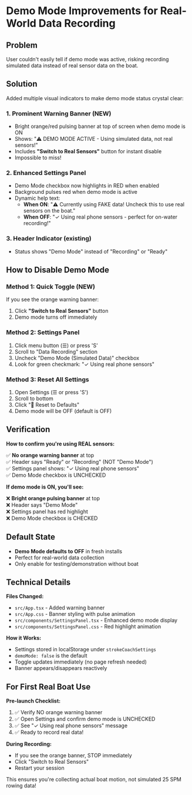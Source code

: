 # Demo Mode Improvements for Real-World Data Recording

## Problem
User couldn't easily tell if demo mode was active, risking recording simulated data instead of real sensor data on the boat.

## Solution
Added multiple visual indicators to make demo mode status crystal clear:

### 1. **Prominent Warning Banner** (NEW)
- Bright orange/red pulsing banner at top of screen when demo mode is ON
- Shows: "⚠️ DEMO MODE ACTIVE - Using simulated data, not real sensors!"
- Includes **"Switch to Real Sensors"** button for instant disable
- Impossible to miss!

### 2. **Enhanced Settings Panel**
- Demo Mode checkbox now highlights in RED when enabled
- Background pulses red when demo mode is active
- Dynamic help text:
  - **When ON**: "⚠️ Currently using FAKE data! Uncheck this to use real sensors on the boat."
  - **When OFF**: "✓ Using real phone sensors - perfect for on-water recording!"

### 3. **Header Indicator** (existing)
- Status shows "Demo Mode" instead of "Recording" or "Ready"

## How to Disable Demo Mode

### Method 1: Quick Toggle (NEW)
If you see the orange warning banner:
1. Click **"Switch to Real Sensors"** button
2. Demo mode turns off immediately

### Method 2: Settings Panel
1. Click menu button (☰) or press 'S'
2. Scroll to "Data Recording" section
3. Uncheck "Demo Mode (Simulated Data)" checkbox
4. Look for green checkmark: "✓ Using real phone sensors"

### Method 3: Reset All Settings
1. Open Settings (☰ or press 'S')
2. Scroll to bottom
3. Click "🔄 Reset to Defaults"
4. Demo mode will be OFF (default is OFF)

## Verification

**How to confirm you're using REAL sensors:**

✅ **No orange warning banner** at top  
✅ Header says "Ready" or "Recording" (NOT "Demo Mode")  
✅ Settings panel shows: "✓ Using real phone sensors"  
✅ Demo Mode checkbox is UNCHECKED  

**If demo mode is ON, you'll see:**

❌ **Bright orange pulsing banner** at top  
❌ Header says "Demo Mode"  
❌ Settings panel has red highlight  
❌ Demo Mode checkbox is CHECKED  

## Default State

- **Demo Mode defaults to OFF** in fresh installs
- Perfect for real-world data collection
- Only enable for testing/demonstration without boat

## Technical Details

**Files Changed:**
- `src/App.tsx` - Added warning banner
- `src/App.css` - Banner styling with pulse animation
- `src/components/SettingsPanel.tsx` - Enhanced demo mode display
- `src/components/SettingsPanel.css` - Red highlight animation

**How it Works:**
- Settings stored in localStorage under `strokeCoachSettings`
- `demoMode: false` is the default
- Toggle updates immediately (no page refresh needed)
- Banner appears/disappears reactively

## For First Real Boat Use

**Pre-launch Checklist:**
1. ✅ Verify NO orange warning banner
2. ✅ Open Settings and confirm demo mode is UNCHECKED
3. ✅ See "✓ Using real phone sensors" message
4. ✅ Ready to record real data!

**During Recording:**
- If you see the orange banner, STOP immediately
- Click "Switch to Real Sensors"
- Restart your session

This ensures you're collecting actual boat motion, not simulated 25 SPM rowing data!

